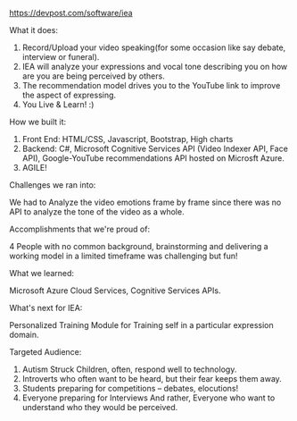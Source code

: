 https://devpost.com/software/iea

What it does:
1. Record/Upload your video speaking(for some occasion like say debate, interview or funeral).
2. IEA will analyze your expressions and vocal tone describing you on how are you are being perceived by others.
3. The recommendation model drives you to the YouTube link to improve the aspect of expressing.
4. You Live & Learn! :)

How we built it:
1. Front End: HTML/CSS, Javascript, Bootstrap, High charts
2. Backend: C#, Microsoft Cognitive Services API (Video Indexer API, Face API), Google-YouTube recommendations API hosted on Microsft Azure.
3. AGILE!

Challenges we ran into:

We had to Analyze the video emotions frame by frame since there was no API to analyze the tone of the video as a whole.

Accomplishments that we're proud of:

4 People with no common background, brainstorming and delivering a working model in a limited timeframe was challenging but fun!

What we learned:

Microsoft Azure Cloud Services, Cognitive Services APIs.

What's next for IEA:

Personalized Training Module for Training self in a particular expression domain.

Targeted Audience:

1. Autism Struck Children, often, respond well to technology.
2. Introverts who often want to be heard, but their fear keeps them away.
3. Students preparing for competitions – debates, elocutions!
4. Everyone preparing for Interviews And rather, Everyone who want to understand who they would be perceived.
